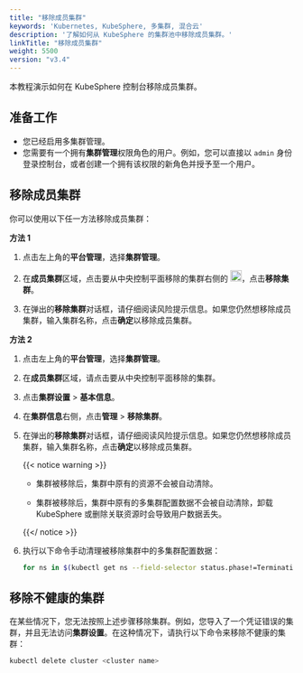 ```yaml
---
title: "移除成员集群"
keywords: 'Kubernetes, KubeSphere, 多集群, 混合云'
description: '了解如何从 KubeSphere 的集群池中移除成员集群。'
linkTitle: "移除成员集群"
weight: 5500
version: "v3.4"
---
```


本教程演示如何在 KubeSphere 控制台移除成员集群。

## 准备工作

- 您已经启用多集群管理。
- 您需要有一个拥有**集群管理**权限角色的用户。例如，您可以直接以 `admin` 身份登录控制台，或者创建一个拥有该权限的新角色并授予至一个用户。

## 移除成员集群

你可以使用以下任一方法移除成员集群：

**方法 1**

1. 点击左上角的**平台管理**，选择**集群管理**。

2. 在**成员集群**区域，点击要从中央控制平面移除的集群右侧的 <img src="/images/docs/v3.x/common-icons/three-dots.png" height="20" />，点击**移除集群**。

3. 在弹出的**移除集群**对话框，请仔细阅读风险提示信息。如果您仍然想移除成员集群，输入集群名称，点击**确定**以移除成员集群。

**方法 2**

1. 点击左上角的**平台管理**，选择**集群管理**。

2. 在**成员集群**区域，请点击要从中央控制平面移除的集群。

3. 点击**集群设置** > **基本信息**。

4. 在**集群信息**右侧，点击**管理** > **移除集群**。

5. 在弹出的**移除集群**对话框，请仔细阅读风险提示信息。如果您仍然想移除成员集群，输入集群名称，点击**确定**以移除成员集群。

   {{< notice warning >}}

   * 集群被移除后，集群中原有的资源不会被自动清除。

   * 集群被移除后，集群中原有的多集群配置数据不会被自动清除，卸载 KubeSphere 或删除关联资源时会导致用户数据丢失。

   {{</ notice >}} 

6. 执行以下命令手动清理被移除集群中的多集群配置数据：

   ```bash
   for ns in $(kubectl get ns --field-selector status.phase!=Terminating -o jsonpath='{.items[*].metadata.name}'); do kubectl label ns $ns kubesphere.io/workspace- && kubectl patch ns $ns --type merge -p '{"metadata":{"ownerReferences":[]}}'; done
   ```

## 移除不健康的集群

在某些情况下，您无法按照上述步骤移除集群。例如，您导入了一个凭证错误的集群，并且无法访问**集群设置**。在这种情况下，请执行以下命令来移除不健康的集群：

```bash
kubectl delete cluster <cluster name>
```

